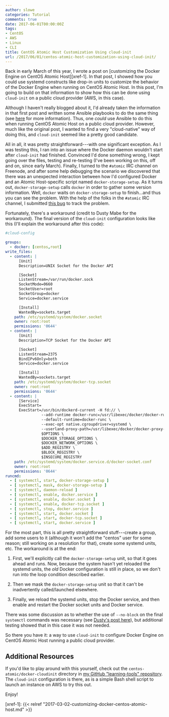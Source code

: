 ```yaml
---
author: slowe
categories: Tutorial
comments: true
date: 2017-06-01T00:00:00Z
tags:
- CentOS
- AWS
- Linux
- CLI
title: CentOS Atomic Host Customization Using cloud-init
url: /2017/06/01/centos-atomic-host-customization-using-cloud-init/
---
```


Back in early March of this year, I wrote a post on [customizing the Docker Engine on CentOS Atomic Host][xref-1]. In that post, I showed how you could use systemd constructs like drop-in units to customize the behavior of the Docker Engine when running on CentOS Atomic Host. In this post, I'm going to build on that information to show how this can be done using `cloud-init` on a public cloud provider (AWS, in this case).

Although I haven't really blogged about it, I'd already taken the information in that first post and written some Ansible playbooks to do the same thing (see [here][link-1] for more information). Thus, one _could_ use Ansible to do this when running CentOS Atomic Host on a public cloud provider. However, much like the original post, I wanted to find a very "cloud-native" way of doing this, and `cloud-init` seemed like a pretty good candidate.

All in all, it was pretty straightforward---with one significant exception. As I was testing this, I ran into an issue where the Docker daemon wouldn't start after `cloud-init` had finished. Convinced I'd done something wrong, I kept going over the files, testing and re-testing (I've been working on this, off and on, since early March). Finally, I turned to the `#atomic` IRC channel on Freenode, and after some help debugging the scenario we discovered that there was an unexpected interaction between how I'd configured Docker and an Atomic Host-specific script named `docker-storage-setup`. As it turns out, `docker-storage-setup` calls `docker` in order to gather some version information. Well, `docker` waits on `docker-storage-setup` to finish...and thus you can see the problem. With the help of the folks in the `#atomic` IRC channel, I submitted [this bug][link-2] to track the problem.

Fortunately, there's a workaround (credit to Dusty Mabe for the workaround). The final version of the `cloud-init` configuration looks like this (I'll explain the workaround after this code):

``` yaml
#cloud-config

groups:
  - docker: [centos,root]
write_files:
  - content: |
      [Unit]
      Description=UNIX Socket for the Docker API

      [Socket]
      ListenStream=/var/run/docker.sock
      SocketMode=0660
      SocketUser=root
      SocketGroup=docker
      Service=docker.service

      [Install]
      WantedBy=sockets.target
    path: /etc/systemd/system/docker.socket
    owner: root:root
    permissions: '0644'
  - content: |
      [Unit]
      Description=TCP Socket for the Docker API

      [Socket]
      ListenStream=2375
      BindIPv6Only=both
      Service=docker.service

      [Install]
      WantedBy=sockets.target
    path: /etc/systemd/system/docker-tcp.socket
    owner: root:root
    permissions: '0644'
  - content: |
      [Service]
      ExecStart=
      ExecStart=/usr/bin/dockerd-current -H fd:// \
                --add-runtime docker-runc=/usr/libexec/docker/docker-runc-current \
                --default-runtime=docker-runc \
                --exec-opt native.cgroupdriver=systemd \
                --userland-proxy-path=/usr/libexec/docker/docker-proxy-current \
                $OPTIONS \
                $DOCKER_STORAGE_OPTIONS \
                $DOCKER_NETWORK_OPTIONS \
                $ADD_REGISTRY \
                $BLOCK_REGISTRY \
                $INSECURE_REGISTRY
    path: /etc/systemd/system/docker.service.d/docker-socket.conf
    owner: root:root
    permissions: '0644'
runcmd:
  - [ systemctl, start, docker-storage-setup ]
  - [ systemctl, mask, docker-storage-setup ]
  - [ systemctl, daemon-reload ]
  - [ systemctl, enable, docker.service ]
  - [ systemctl, enable, docker.socket ]
  - [ systemctl, enable, docker-tcp.socket ]
  - [ systemctl, stop, docker.service ]
  - [ systemctl, start, docker.socket ]
  - [ systemctl, start, docker-tcp.socket ]
  - [ systemctl, start, docker.service ]
```

For the most part, this is all pretty straightforward stuff---create a group, add some users to it (although it won't add the "centos" user for some reason; still working on a resolution for that), create some systemd units, etc. The workaround is at the end:

1. First, we'll explicitly call the `docker-storage-setup` unit, so that it goes ahead and runs. Now, because the system hasn't yet reloaded the systemd units, the _old_ Docker configuration is still in place, so we don't run into the loop condition described earlier.

2. Then we mask the `docker-storage-setup` unit so that it can't be inadvertently called/launched elsewhere.

3. Finally, we reload the systemd units, stop the Docker service, and then enable and restart the Docker socket units and Docker service.

There was some discussion as to whether the use of `--no-block` on the final `systemctl` commands was necessary (see [Dusty's post here][link-3]), but additional testing showed that in this case it was not needed.

So there you have it: a way to use `cloud-init` to configure Docker Engine on CentOS Atomic Host running a public cloud provider.

## Additional Resources

If you'd like to play around with this yourself, check out the `centos-atomic/docker-cloudinit` directory in [my GitHub "learning-tools" repository][link-4]. The `cloud-init` configuration is there, as is a simple Bash shell script to launch an instance on AWS to try this out.

Enjoy!



[link-1]: https://github.com/lowescott/learning-tools/tree/master/centos-atomic/docker-tcp-ansible
[link-2]: https://bugzilla.redhat.com/show_bug.cgi?id=1457978
[link-3]: http://dustymabe.com/2015/08/03/installingstarting-systemd-services-using-cloud-init/
[link-4]: https://github.com/lowescott/learning-tools/
[xref-1]: {{< relref "2017-03-02-customizing-docker-centos-atomic-host.md" >}}
